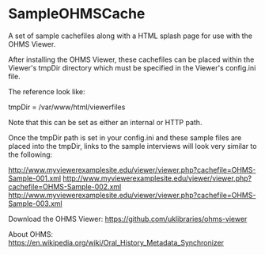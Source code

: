 # SampleOHMSCache
A set of sample cachefiles along with a HTML splash page for use with the OHMS Viewer.

After installing the OHMS Viewer, these cachefiles can be placed within the Viewer's tmpDir directory which must be specified in the Viewer's config.ini file.

The reference look like:

tmpDir = /var/www/html/viewerfiles

Note that this can be set as either an internal or HTTP path.

Once the tmpDir path is set in your config.ini and these sample files are placed into the tmpDir, links to the sample interviews will look very similar to the following:

http://www.myviewerexamplesite.edu/viewer/viewer.php?cachefile=OHMS-Sample-001.xml
http://www.myviewerexamplesite.edu/viewer/viewer.php?cachefile=OHMS-Sample-002.xml
http://www.myviewerexamplesite.edu/viewer/viewer.php?cachefile=OHMS-Sample-003.xml


Download the OHMS Viewer: https://github.com/uklibraries/ohms-viewer

About OHMS: https://en.wikipedia.org/wiki/Oral_History_Metadata_Synchronizer

